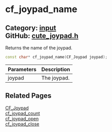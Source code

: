 [//]: # (This file is automatically generated by Cute Framework's docs parser.)
[//]: # (Do not edit this file by hand!)
[//]: # (See: https://github.com/RandyGaul/cute_framework/blob/master/samples/docs_parser.cpp)
[](../header.md ':include')

# cf_joypad_name

Category: [input](/api_reference?id=input)  
GitHub: [cute_joypad.h](https://github.com/RandyGaul/cute_framework/blob/master/include/cute_joypad.h)  
---

Returns the name of the joypad.

```cpp
const char* cf_joypad_name(CF_Joypad joypad);
```

Parameters | Description
--- | ---
joypad | The joypad.

## Related Pages

[CF_Joypad](/input/cf_joypad.md)  
[cf_joypad_count](/input/cf_joypad_count.md)  
[cf_joypad_open](/input/cf_joypad_open.md)  
[cf_joypad_close](/input/cf_joypad_close.md)  
